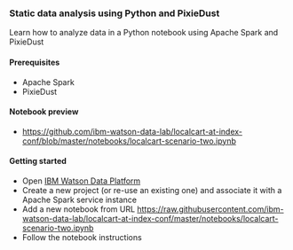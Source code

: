 ### Static data analysis using Python and PixieDust

Learn how to analyze data in a Python notebook using Apache Spark and PixieDust

#### Prerequisites
 * Apache Spark
 * PixieDust

#### Notebook preview

 * https://github.com/ibm-watson-data-lab/localcart-at-index-conf/blob/master/notebooks/localcart-scenario-two.ipynb
 
#### Getting started

* Open [IBM Watson Data Platform](http://datascience.ibm.com/analytics)
* Create a new project (or re-use an existing one) and associate it with a Apache Spark service instance 
* Add a new notebook from URL https://raw.githubusercontent.com/ibm-watson-data-lab/localcart-at-index-conf/master/notebooks/localcart-scenario-two.ipynb
* Follow the notebook instructions
